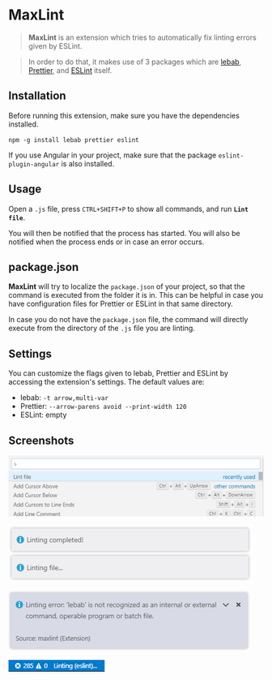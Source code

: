 MaxLint
======= 
> **MaxLint** is an extension which tries to automatically fix linting errors given by ESLint.

> In order to do that, it makes use of 3 packages which are [lebab](https://packagecontrol.io/packages/lebab), [Prettier](https://www.npmjs.com/package/prettier), and [ESLint](https://www.npmjs.com/package/eslint) itself.

Installation
------------
Before running this extension, make sure you have the dependencies installed.
```
npm -g install lebab prettier eslint
```
If you use Angular in your project, make sure that the package `eslint-plugin-angular` is also installed.

Usage
-----
Open a `.js` file, press `CTRL+SHIFT+P` to show all commands, and run **`Lint file`**.

You will then be notified that the process has started. You will also be notified when the process ends or in case an error occurs.

package.json
------------
**MaxLint** will try to localize the `package.json` of your project, so that the command is executed from the folder it is in. This can be helpful in case you have configuration files for Prettier or ESLint in that same directory.

In case you do not have the `package.json` file, the command will directly execute from the directory of the `.js` file you are linting.

Settings
-------------
You can customize the flags given to lebab, Prettier and ESLint by accessing the extension's settings.
The default values are:
- lebab: `-t arrow,multi-var`
- Prettier: `--arrow-parens avoid --print-width 120`
- ESLint: empty

Screenshots
-----------
![Main command](https://raw.githubusercontent.com/torshid/maxlint/master/screenshots/pic1.png)

![Notifications](https://raw.githubusercontent.com/torshid/maxlint/master/screenshots/pic2.png)

![Error](https://raw.githubusercontent.com/torshid/maxlint/master/screenshots/pic4.png)

![Status bar](https://raw.githubusercontent.com/torshid/maxlint/master/screenshots/pic3.png)